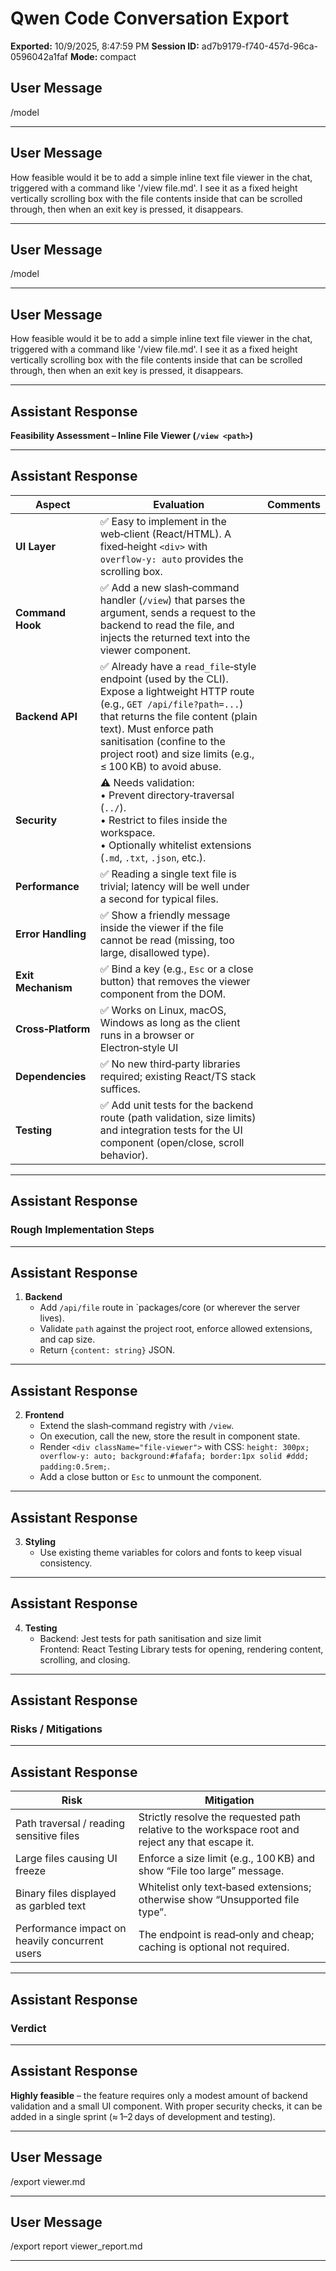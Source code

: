 # Qwen Code Conversation Export

**Exported:** 10/9/2025, 8:47:59 PM
**Session ID:** ad7b9179-f740-457d-96ca-0596042a1faf
**Mode:** compact

## User Message

/model

---

## User Message

How feasible would it be to add a simple inline text file viewer in the chat, triggered with a command like '/view file.md'. I see it as a fixed height vertically scrolling box with the file contents inside that can be scrolled through, then when an exit key is pressed, it disappears.

---

## User Message

/model

---

## User Message

How feasible would it be to add a simple inline text file viewer in the chat, triggered with a command like '/view file.md'. I see it as a fixed height vertically scrolling box with the file contents inside that can be scrolled through, then when an exit key is pressed, it disappears.

---

## Assistant Response

**Feasibility Assessment – Inline File Viewer (`/view <path>`)**

---

## Assistant Response

| Aspect             | Evaluation                                                                                                                                                                                                                                                                                 | Comments |
| ------------------ | ------------------------------------------------------------------------------------------------------------------------------------------------------------------------------------------------------------------------------------------------------------------------------------------ | -------- |
| **UI Layer**       | ✅ Easy to implement in the web‑client (React/HTML). A fixed‑height `<div>` with `overflow‑y: auto` provides the scrolling box.                                                                                                                                                            |
| **Command Hook**   | ✅ Add a new slash‑command handler (`/view`) that parses the argument, sends a request to the backend to read the file, and injects the returned text into the viewer component.                                                                                                           |
| **Backend API**    | ✅ Already have a `read_file`‑style endpoint (used by the CLI). Expose a lightweight HTTP route (e.g., `GET /api/file?path=...`) that returns the file content (plain text). Must enforce path sanitisation (confine to the project root) and size limits (e.g., ≤ 100 KB) to avoid abuse. |
| **Security**       | ⚠️ Needs validation: <br>• Prevent directory‑traversal (`../`). <br>• Restrict to files inside the workspace. <br>• Optionally whitelist extensions (`.md`, `.txt`, `.json`, etc.).                                                                                                        |
| **Performance**    | ✅ Reading a single text file is trivial; latency will be well under a second for typical files.                                                                                                                                                                                           |
| **Error Handling** | ✅ Show a friendly message inside the viewer if the file cannot be read (missing, too large, disallowed type).                                                                                                                                                                             |
| **Exit Mechanism** | ✅ Bind a key (e.g., `Esc` or a close button) that removes the viewer component from the DOM.                                                                                                                                                                                              |
| **Cross‑Platform** | ✅ Works on Linux, macOS, Windows as long as the client runs in a browser or Electron‑style UI                                                                                                                                                                                             |
| **Dependencies**   | ✅ No new third‑party libraries required; existing React/TS stack suffices.                                                                                                                                                                                                                |
| **Testing**        | ✅ Add unit tests for the backend route (path validation, size limits) and integration tests for the UI component (open/close, scroll behavior).                                                                                                                                           |

---

## Assistant Response

### Rough Implementation Steps

---

## Assistant Response

1. **Backend**
   - Add `/api/file` route in `packages/core (or wherever the server lives).
   - Validate `path` against the project root, enforce allowed extensions, and cap size.
   - Return `{content: string}` JSON.

---

## Assistant Response

2. **Frontend**
   - Extend the slash‑command registry with `/view`.
   - On execution, call the new, store the result in component state.
   - Render `<div className="file-viewer">` with CSS: `height: 300px; overflow-y: auto; background:#fafafa; border:1px solid #ddd; padding:0.5rem;`.
   - Add a close button or `Esc` to unmount the component.

---

## Assistant Response

3. **Styling**
   - Use existing theme variables for colors and fonts to keep visual consistency.

---

## Assistant Response

4. **Testing**
   - Backend: Jest tests for path sanitisation and size limit  
     Frontend: React Testing Library tests for opening, rendering content, scrolling, and closing.

---

## Assistant Response

### Risks / Mitigations

---

## Assistant Response

| Risk                                           | Mitigation                                                                                        |
| ---------------------------------------------- | ------------------------------------------------------------------------------------------------- |
| Path traversal / reading sensitive files       | Strictly resolve the requested path relative to the workspace root and reject any that escape it. |
| Large files causing UI freeze                  | Enforce a size limit (e.g., 100 KB) and show “File too large” message.                            |
| Binary files displayed as garbled text         | Whitelist only text‑based extensions; otherwise show “Unsupported file type”.                     |
| Performance impact on heavily concurrent users | The endpoint is read‑only and cheap; caching is optional not required.                            |

---

## Assistant Response

### Verdict

---

## Assistant Response

**Highly feasible** – the feature requires only a modest amount of backend validation and a small UI component. With proper security checks, it can be added in a single sprint (≈ 1–2 days of development and testing).

---

## User Message

/export viewer.md

---

## User Message

/export report viewer_report.md

---

